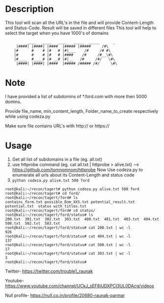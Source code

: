 # Description
This tool will scan all the URL's in the file and will provide Content-Length and Status-Code. 
Result will be saved in different files
This tool will help to select the target when you have 1000's of domains

              ____   ____   ____   _____  _____      _
		 |####| |####| |####  |##### |#####     /#\   
		|#      #    # |#   # |#|___    /#     /# #\     
		|#      #    # |#   # |####    /#     /#__\#\    
		|#____  #____# |# __# |#|__   /#     /#/   \#\         
		 |####| |####| |####  |##### /##### /#/     \#\       

# Note
I have provided a list of subdomins of \*.ford.com with more then 5000 domins.

Provide file_name, min_content_length, Folder_name_to_create respectively while using codeza.py

Make sure file contains URL's with http:// or https://

# Usage
1. Get all list of subdomains in a file (eg. all.txt)
2. use httprobe command (eg. cat all.txt | httprobe > alive.txt) --> https://github.com/tomnomnom/httprobe
  Now Use codeza.py to enumerate all urls about its Content-Length and status code 
3. ```python codeza.py alive.txt 500 ford```

```
root@kali:~/recon/tagert# python codeza.py alive.txt 500 ford
root@kali:~/recon/tagert# cd ford/
root@kali:~/recon/tagert/ford# ls
contains_form.txt possible_Dom_XXS.txt potential_result.txt  potential.txt  status with_titles.txt
root@kali:~/recon/tagert/ford# cd status/
root@kali:~/recon/tagert/ford/status# ls
200.txt  301.txt  302.txt  303.txt  400.txt  401.txt  403.txt  404.txt  500.txt  502.txt  503.txt
root@kali:~/recon/tagert/ford/status# cat 200.txt | wc -l
926
root@kali:~/recon/tagert/ford/status# cat 404.txt | wc -l
137
root@kali:~/recon/tagert/ford/status# cat 500.txt | wc -l
17
root@kali:~/recon/tagert/ford/status# cat 303.txt | wc -l
3
root@kali:~/recon/tagert/ford/status# 

```
Twitter- https://twitter.com/trouble1_raunak

Youtube- https://www.youtube.com/channel/UCkJ_sEF8iUDXPCI3UL0DAcg/videos

Null profile- https://null.co.in/profile/20680-raunak-parmar
